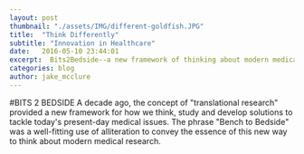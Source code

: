 ```yaml
---
layout: post
thumbnail: "./assets/IMG/different-goldfish.JPG"
title:  "Think Differently"
subtitle: "Innovation in Healthcare"
date:   2016-05-10 23:44:01
excerpt:  Bits2Bedside--a new framework of thinking about modern medical research as we translate the technological power into advancement in meaningful, effective patient outcomes.
categories: blog
author: jake_mcclure
---
```

#BITS 2 BEDSIDE
A decade ago, the concept of "translational research" provided a new framework for how we think, study and develop solutions to tackle today's present-day medical issues. The phrase "Bench to Bedside" was a well-fitting use of alliteration to convey the essence of this new way to think about modern medical research.
